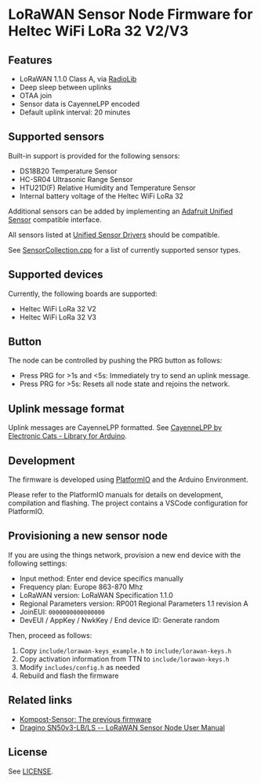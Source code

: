 # LoRaWAN Sensor Node Firmware for Heltec WiFi LoRa 32 V2/V3

## Features

- LoRaWAN 1.1.0 Class A, via [RadioLib](https://github.com/jgromes/RadioLib)
- Deep sleep between uplinks
- OTAA join
- Sensor data is CayenneLPP encoded
- Default uplink interval: 20 minutes

## Supported sensors

Built-in support is provided for the following sensors:

- DS18B20 Temperature Sensor
- HC-SR04 Ultrasonic Range Sensor
- HTU21D(F) Relative Humidity and Temperature Sensor
- Internal battery voltage of the Heltec WiFi LoRa 32

Additional sensors can be added by implementing an [Adafruit Unified Sensor](https://github.com/adafruit/Adafruit_Sensor) compatible interface.

All sensors listed at [Unified Sensor Drivers](https://github.com/adafruit/Adafruit_Sensor?tab=readme-ov-file#unified-sensor-drivers) should be compatible.

See [SensorCollection.cpp](src/SensorCollection.cpp) for a list of currently supported sensor types.

## Supported devices

Currently, the following boards are supported:

- Heltec WiFi LoRa 32 V2
- Heltec WiFi LoRa 32 V3

## Button

The node can be controlled by pushing the PRG button as follows:

- Press PRG for >1s and <5s: Immediately try to send an uplink message.
- Press PRG for >5s: Resets all node state and rejoins the network.

## Uplink message format

Uplink messages are CayenneLPP formatted. See [CayenneLPP by Electronic Cats - Library for Arduino](https://github.com/ElectronicCats/CayenneLPP).

## Development

The firmware is developed using [PlatformIO](https://platformio.org/) and the Arduino Environment.

Please refer to the PlatformIO manuals for details on development, compilation and flashing.
The project contains a VSCode configuration for PlatformIO.

## Provisioning a new sensor node

If you are using the things network, provision a new end device with the following settings:

- Input method: Enter end device specifics manually
- Frequency plan: Europe 863-870 Mhz
- LoRaWAN version: LoRaWAN Specification 1.1.0
- Regional Parameters version: RP001 Regional Parameters 1.1 revision A
- JoinEUI: `0000000000000000`
- DevEUI / AppKey / NwkKey / End device ID: Generate random

Then, proceed as follows:

1. Copy `include/lorawan-keys_example.h` to `include/lorawan-keys.h`
2. Copy activation information from TTN to `include/lorawan-keys.h`
3. Modify `includes/config.h` as needed
4. Rebuild and flash the firmware

## Related links

- [Kompost-Sensor: The previous firmware](https://github.com/barnslig/kompost-sensor)
- [Dragino SN50v3-LB/LS -- LoRaWAN Sensor Node User Manual](http://wiki.dragino.com/xwiki/bin/view/Main/User%20Manual%20for%20LoRaWAN%20End%20Nodes/SN50v3-LB/)

## License

See [LICENSE](./LICENSE).

